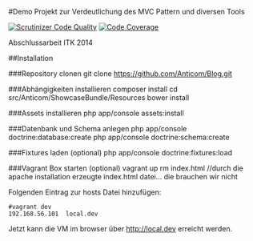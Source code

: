 #Demo Projekt zur Verdeutlichung des MVC Pattern und diversen Tools

[![Scrutinizer Code Quality](https://scrutinizer-ci.com/g/Anticom/Blog/badges/quality-score.png?s=5ce7987fa49cedbce4af1a48a2c6acb8bb0f6c9a)](https://scrutinizer-ci.com/g/Anticom/Blog/)
[![Code Coverage](https://scrutinizer-ci.com/g/Anticom/Blog/badges/coverage.png?s=6dc81a533147609a87d56b41599057fe44cb7d74)](https://scrutinizer-ci.com/g/Anticom/Blog/)

Abschlussarbeit ITK 2014

##Installation

###Repository clonen
    git clone https://github.com/Anticom/Blog.git

###Abhängigkeiten installieren
    composer install
    cd src/Anticom/ShowcaseBundle/Resources
    bower install

###Assets installieren
    php app/console assets:install

###Datenbank und Schema anlegen
    php app/console doctrine:database:create
    php app/console doctrine:schema:create

###Fixtures laden (optional)
    php app/console doctrine:fixtures:load

###Vagrant Box starten (optional)
    vagrant up
    rm index.html   //durch die apache installation erzeugte index.html datei... die brauchen wir nicht

Folgenden Eintrag zur hosts Datei hinzufügen:

    #vagrant dev
    192.168.56.101	local.dev

Jetzt kann die VM im browser über http://local.dev erreicht werden.